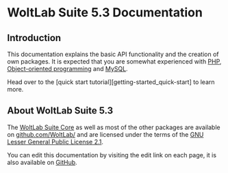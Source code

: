 # WoltLab Suite 5.3 Documentation

## Introduction

This documentation explains the basic API functionality and the creation of own packages. It is expected that you are somewhat experienced with [PHP](https://en.wikipedia.org/wiki/PHP), [Object-oriented programming](https://en.wikipedia.org/wiki/Object-oriented_programming) and [MySQL](https://en.wikipedia.org/wiki/MySQL).

Head over to the [quick start tutorial][getting-started_quick-start] to learn more.

## About WoltLab Suite 5.3

The [WoltLab Suite Core](https://github.com/WoltLab/WCF) as well as most of the other packages are available on [github.com/WoltLab/](https://github.com/WoltLab) and are licensed under the terms of the [GNU Lesser General Public License 2.1](https://github.com/WoltLab/WCF/blob/master/LICENSE).

You can edit this documentation by visiting the edit link on each page, it is also available on [GitHub](https://github.com/WoltLab/woltlab.github.io).
